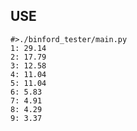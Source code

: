 USE
---

    #>./binford_tester/main.py
    1: 29.14
    2: 17.79
    3: 12.58
    4: 11.04
    5: 11.04
    6: 5.83
    7: 4.91
    8: 4.29
    9: 3.37

